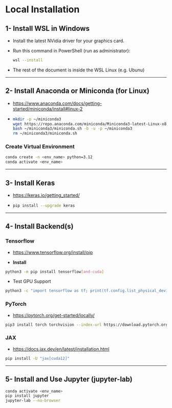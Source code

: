 # Local Installation


## 1- Install WSL in Windows

- Install the latest NVidia driver for your graphics card.

- Run this command in PowerShell (run as administrator):

  ```bash
  wsl --install
  ```

- The rest of the document is inside the WSL Linux (e.g. Ubunu)

---

## 2- Install Anaconda or Miniconda (for Linux)

- https://www.anaconda.com/docs/getting-started/miniconda/install#linux-2

- ```bash
  mkdir -p ~/miniconda3
  wget https://repo.anaconda.com/miniconda/Miniconda3-latest-Linux-x86_64.sh -O ~/miniconda3/miniconda.sh
  bash ~/miniconda3/miniconda.sh -b -u -p ~/miniconda3
  rm ~/miniconda3/miniconda.sh
  ```

### Create Virtual Environment

```bash
conda create -n <env_name> python=3.12
conda activate <env_name>
```

---

## 3- Install Keras

- https://keras.io/getting_started/

- ```bash
  pip install --upgrade keras
  ```


---

## 4- Install Backend(s)

### Tensorflow

- https://www.tensorflow.org/install/pip

- **Install**

```bash
python3 -m pip install tensorflow[and-cuda]
```

- Test GPU Support

```bash
python3 -c "import tensorflow as tf; print(tf.config.list_physical_devices('GPU'))"
```

### PyTorch

- https://pytorch.org/get-started/locally/

```bash
pip3 install torch torchvision --index-url https://download.pytorch.org/whl/cu129
```

### JAX

- https://docs.jax.dev/en/latest/installation.html

```bash
pip install -U "jax[cuda12]"
```

---

## 5- Install and Use Jupyter (jupyter-lab)

```bash 
conda activate <env_name>
pip install jupyter
jupyter-lab --no-browser
```

